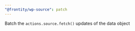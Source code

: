 ```yaml
---
"@frontity/wp-source": patch
---
```


Batch the `actions.source.fetch()` updates of the data object
